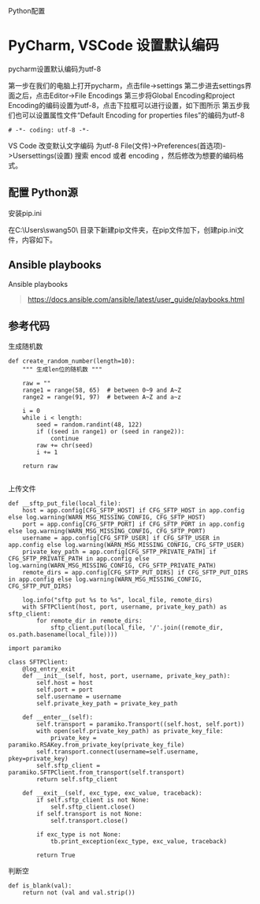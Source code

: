 Python配置

# PyCharm, VSCode 设置默认编码
pycharm设置默认编码为utf-8

第一步在我们的电脑上打开pycharm，点击file->settings
第二步进去settings界面之后，点击Editor->File Encodings 
第三步将Global Encoding和project Encoding的编码设置为utf-8，点击下拉框可以进行设置，如下图所示
第五步我们也可以设置属性文件“Default Encoding for properties files”的编码为utf-8

```
# -*- coding: utf-8 -*-  
```

VS Code 改变默认文字编码 为utf-8
File(文件)->Preferences(首选项)->Usersettings(设置)
搜索 encod  或者 encoding ，然后修改为想要的编码格式。

## 配置 Python源
安装pip.ini

在C:\Users\swang50\ 目录下新建pip文件夹，在pip文件加下，创建pip.ini文件，内容如下。

## Ansible playbooks
Ansible playbooks
> https://docs.ansible.com/ansible/latest/user_guide/playbooks.html

## 参考代码

生成随机数
```
def create_random_number(length=10):
    """ 生成len位的随机数 """

    raw = ""
    range1 = range(58, 65)  # between 0~9 and A~Z
    range2 = range(91, 97)  # between A~Z and a~z

    i = 0
    while i < length:
        seed = random.randint(48, 122)
        if ((seed in range1) or (seed in range2)):
            continue
        raw += chr(seed)
        i += 1

    return raw
    
```


上传文件
```
def __sftp_put_file(local_file):
    host = app.config[CFG_SFTP_HOST] if CFG_SFTP_HOST in app.config else log.warning(WARN_MSG_MISSING_CONFIG, CFG_SFTP_HOST)
    port = app.config[CFG_SFTP_PORT] if CFG_SFTP_PORT in app.config else log.warning(WARN_MSG_MISSING_CONFIG, CFG_SFTP_PORT)
    username = app.config[CFG_SFTP_USER] if CFG_SFTP_USER in app.config else log.warning(WARN_MSG_MISSING_CONFIG, CFG_SFTP_USER)
    private_key_path = app.config[CFG_SFTP_PRIVATE_PATH] if CFG_SFTP_PRIVATE_PATH in app.config else log.warning(WARN_MSG_MISSING_CONFIG, CFG_SFTP_PRIVATE_PATH)
    remote_dirs = app.config[CFG_SFTP_PUT_DIRS] if CFG_SFTP_PUT_DIRS in app.config else log.warning(WARN_MSG_MISSING_CONFIG, CFG_SFTP_PUT_DIRS)

    log.info("sftp put %s to %s", local_file, remote_dirs)
    with SFTPClient(host, port, username, private_key_path) as sftp_client:
        for remote_dir in remote_dirs:
            sftp_client.put(local_file, '/'.join((remote_dir, os.path.basename(local_file))))

import paramiko

class SFTPClient:
    @log_entry_exit
    def __init__(self, host, port, username, private_key_path):
        self.host = host
        self.port = port
        self.username = username
        self.private_key_path = private_key_path

    def __enter__(self):
        self.transport = paramiko.Transport((self.host, self.port))
        with open(self.private_key_path) as private_key_file:
            private_key = paramiko.RSAKey.from_private_key(private_key_file)
        self.transport.connect(username=self.username, pkey=private_key)
        self.sftp_client = paramiko.SFTPClient.from_transport(self.transport)
        return self.sftp_client

    def __exit__(self, exc_type, exc_value, traceback):
        if self.sftp_client is not None:
            self.sftp_client.close()
        if self.transport is not None:
            self.transport.close()

        if exc_type is not None:
            tb.print_exception(exc_type, exc_value, traceback)

        return True

```


判断空
```
def is_blank(val):
    return not (val and val.strip())
```    
    


